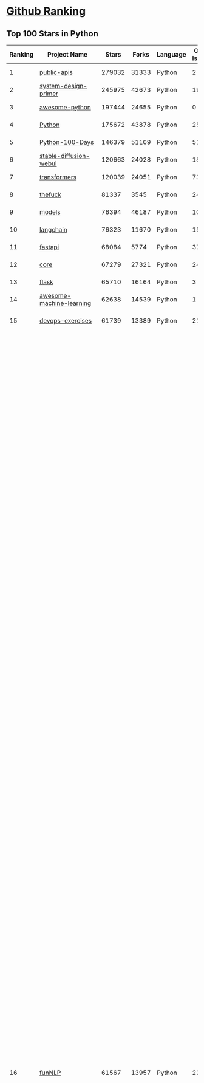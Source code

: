 [Github Ranking](../README.md)
==========

## Top 100 Stars in Python

| Ranking | Project Name | Stars | Forks | Language | Open Issues | Description | Last Commit |
| ------- | ------------ | ----- | ----- | -------- | ----------- | ----------- | ----------- |
| 1 | [public-apis](https://github.com/public-apis/public-apis) | 279032 | 31333 | Python | 2 | A collective list of free APIs | 2024-02-07T04:55:57Z |
| 2 | [system-design-primer](https://github.com/donnemartin/system-design-primer) | 245975 | 42673 | Python | 196 | Learn how to design large-scale systems. Prep for the system design interview.  Includes Anki flashcards. | 2024-01-16T22:15:13Z |
| 3 | [awesome-python](https://github.com/vinta/awesome-python) | 197444 | 24655 | Python | 0 | A curated list of awesome Python frameworks, libraries, software and resources | 2024-02-11T16:03:17Z |
| 4 | [Python](https://github.com/TheAlgorithms/Python) | 175672 | 43878 | Python | 25 | All Algorithms implemented in Python | 2024-02-12T03:21:03Z |
| 5 | [Python-100-Days](https://github.com/jackfrued/Python-100-Days) | 146379 | 51109 | Python | 519 | Python - 100天从新手到大师 | 2024-01-28T22:33:10Z |
| 6 | [stable-diffusion-webui](https://github.com/AUTOMATIC1111/stable-diffusion-webui) | 120663 | 24028 | Python | 1856 | Stable Diffusion web UI | 2024-02-12T06:25:45Z |
| 7 | [transformers](https://github.com/huggingface/transformers) | 120039 | 24051 | Python | 732 | 🤗 Transformers: State-of-the-art Machine Learning for Pytorch, TensorFlow, and JAX. | 2024-02-12T09:54:10Z |
| 8 | [thefuck](https://github.com/nvbn/thefuck) | 81337 | 3545 | Python | 241 | Magnificent app which corrects your previous console command. | 2024-01-25T19:52:35Z |
| 9 | [models](https://github.com/tensorflow/models) | 76394 | 46187 | Python | 1045 | Models and examples built with TensorFlow | 2024-02-12T08:00:01Z |
| 10 | [langchain](https://github.com/langchain-ai/langchain) | 76323 | 11670 | Python | 1584 | 🦜🔗 Build context-aware reasoning applications | 2024-02-12T09:19:22Z |
| 11 | [fastapi](https://github.com/tiangolo/fastapi) | 68084 | 5774 | Python | 37 | FastAPI framework, high performance, easy to learn, fast to code, ready for production | 2024-02-11T13:52:06Z |
| 12 | [core](https://github.com/home-assistant/core) | 67279 | 27321 | Python | 2459 | :house_with_garden: Open source home automation that puts local control and privacy first. | 2024-02-12T09:59:56Z |
| 13 | [flask](https://github.com/pallets/flask) | 65710 | 16164 | Python | 3 | The Python micro framework for building web applications. | 2024-02-11T22:06:12Z |
| 14 | [awesome-machine-learning](https://github.com/josephmisiti/awesome-machine-learning) | 62638 | 14539 | Python | 1 | A curated list of awesome Machine Learning frameworks, libraries and software. | 2024-01-27T10:04:55Z |
| 15 | [devops-exercises](https://github.com/bregman-arie/devops-exercises) | 61739 | 13389 | Python | 21 | Linux, Jenkins, AWS, SRE, Prometheus, Docker, Python, Ansible, Git, Kubernetes, Terraform, OpenStack, SQL, NoSQL, Azure, GCP, DNS, Elastic, Network, Virtualization. DevOps Interview Questions | 2024-02-10T10:07:37Z |
| 16 | [funNLP](https://github.com/fighting41love/funNLP) | 61567 | 13957 | Python | 22 | 中英文敏感词、语言检测、中外手机/电话归属地/运营商查询、名字推断性别、手机号抽取、身份证抽取、邮箱抽取、中日文人名库、中文缩写库、拆字词典、词汇情感值、停用词、反动词表、暴恐词表、繁简体转换、英文模拟中文发音、汪峰歌词生成器、职业名称词库、同义词库、反义词库、否定词库、汽车品牌词库、汽车零件词库、连续英文切割、各种中文词向量、公司名字大全、古诗词库、IT词库、财经词库、成语词库、地名词库、历史名人词库、诗词词库、医学词库、饮食词库、法律词库、汽车词库、动物词库、中文聊天语料、中文谣言数据、百度中文问答数据集、句子相似度匹配算法集合、bert资源、文本生成&摘要相关工具、cocoNLP信息抽取工具、国内电话号码正则匹配、清华大学XLORE:中英文跨语言百科知识图谱、清华大学人工智能技术系列报告、自然语言生成、NLU太难了系列、自动对联数据及机器人、用户名黑名单列表、罪名法务名词及分类模型、微信公众号语料、cs224n深度学习自然语言处理课程、中文手写汉字识别、中文自然语言处理 语料/数据集、变量命名神器、分词语料库+代码、任务型对话英文数据集、ASR 语音数据集 + 基于深度学习的中文语音识别系统、笑声检测器、Microsoft多语言数字/单位/如日期时间识别包、中华新华字典数据库及api(包括常用歇后语、成语、词语和汉字)、文档图谱自动生成、SpaCy 中文模型、Common Voice语音识别数据集新版、神经网络关系抽取、基于bert的命名实体识别、关键词(Keyphrase)抽取包pke、基于医疗领域知识图谱的问答系统、基于依存句法与语义角色标注的事件三元组抽取、依存句法分析4万句高质量标注数据、cnocr：用来做中文OCR的Python3包、中文人物关系知识图谱项目、中文nlp竞赛项目及代码汇总、中文字符数据、speech-aligner: 从“人声语音”及其“语言文本”产生音素级别时间对齐标注的工具、AmpliGraph: 知识图谱表示学习(Python)库：知识图谱概念链接预测、Scattertext 文本可视化(python)、语言/知识表示工具：BERT & ERNIE、中文对比英文自然语言处理NLP的区别综述、Synonyms中文近义词工具包、HarvestText领域自适应文本挖掘工具（新词发现-情感分析-实体链接等）、word2word：(Python)方便易用的多语言词-词对集：62种语言/3,564个多语言对、语音识别语料生成工具：从具有音频/字幕的在线视频创建自动语音识别(ASR)语料库、构建医疗实体识别的模型（包含词典和语料标注）、单文档非监督的关键词抽取、Kashgari中使用gpt-2语言模型、开源的金融投资数据提取工具、文本自动摘要库TextTeaser: 仅支持英文、人民日报语料处理工具集、一些关于自然语言的基本模型、基于14W歌曲知识库的问答尝试--功能包括歌词接龙and已知歌词找歌曲以及歌曲歌手歌词三角关系的问答、基于Siamese bilstm模型的相似句子判定模型并提供训练数据集和测试数据集、用Transformer编解码模型实现的根据Hacker News文章标题自动生成评论、用BERT进行序列标记和文本分类的模板代码、LitBank：NLP数据集——支持自然语言处理和计算人文学科任务的100部带标记英文小说语料、百度开源的基准信息抽取系统、虚假新闻数据集、Facebook: LAMA语言模型分析，提供Transformer-XL/BERT/ELMo/GPT预训练语言模型的统一访问接口、CommonsenseQA：面向常识的英文QA挑战、中文知识图谱资料、数据及工具、各大公司内部里大牛分享的技术文档 PDF 或者 PPT、自然语言生成SQL语句（英文）、中文NLP数据增强（EDA）工具、英文NLP数据增强工具 、基于医药知识图谱的智能问答系统、京东商品知识图谱、基于mongodb存储的军事领域知识图谱问答项目、基于远监督的中文关系抽取、语音情感分析、中文ULMFiT-情感分析-文本分类-语料及模型、一个拍照做题程序、世界各国大规模人名库、一个利用有趣中文语料库 qingyun 训练出来的中文聊天机器人、中文聊天机器人seqGAN、省市区镇行政区划数据带拼音标注、教育行业新闻语料库包含自动文摘功能、开放了对话机器人-知识图谱-语义理解-自然语言处理工具及数据、中文知识图谱：基于百度百科中文页面-抽取三元组信息-构建中文知识图谱、masr: 中文语音识别-提供预训练模型-高识别率、Python音频数据增广库、中文全词覆盖BERT及两份阅读理解数据、ConvLab：开源多域端到端对话系统平台、中文自然语言处理数据集、基于最新版本rasa搭建的对话系统、基于TensorFlow和BERT的管道式实体及关系抽取、一个小型的证券知识图谱/知识库、复盘所有NLP比赛的TOP方案、OpenCLaP：多领域开源中文预训练语言模型仓库、UER：基于不同语料+编码器+目标任务的中文预训练模型仓库、中文自然语言处理向量合集、基于金融-司法领域(兼有闲聊性质)的聊天机器人、g2pC：基于上下文的汉语读音自动标记模块、Zincbase 知识图谱构建工具包、诗歌质量评价/细粒度情感诗歌语料库、快速转化「中文数字」和「阿拉伯数字」、百度知道问答语料库、基于知识图谱的问答系统、jieba_fast 加速版的jieba、正则表达式教程、中文阅读理解数据集、基于BERT等最新语言模型的抽取式摘要提取、Python利用深度学习进行文本摘要的综合指南、知识图谱深度学习相关资料整理、维基大规模平行文本语料、StanfordNLP 0.2.0：纯Python版自然语言处理包、NeuralNLP-NeuralClassifier：腾讯开源深度学习文本分类工具、端到端的封闭域对话系统、中文命名实体识别：NeuroNER vs. BertNER、新闻事件线索抽取、2019年百度的三元组抽取比赛：“科学空间队”源码、基于依存句法的开放域文本知识三元组抽取和知识库构建、中文的GPT2训练代码、ML-NLP - 机器学习(Machine Learning)NLP面试中常考到的知识点和代码实现、nlp4han:中文自然语言处理工具集(断句/分词/词性标注/组块/句法分析/语义分析/NER/N元语法/HMM/代词消解/情感分析/拼写检查、XLM：Facebook的跨语言预训练语言模型、用基于BERT的微调和特征提取方法来进行知识图谱百度百科人物词条属性抽取、中文自然语言处理相关的开放任务-数据集-当前最佳结果、CoupletAI - 基于CNN+Bi-LSTM+Attention 的自动对对联系统、抽象知识图谱、MiningZhiDaoQACorpus - 580万百度知道问答数据挖掘项目、brat rapid annotation tool: 序列标注工具、大规模中文知识图谱数据：1.4亿实体、数据增强在机器翻译及其他nlp任务中的应用及效果、allennlp阅读理解:支持多种数据和模型、PDF表格数据提取工具 、 Graphbrain：AI开源软件库和科研工具，目的是促进自动意义提取和文本理解以及知识的探索和推断、简历自动筛选系统、基于命名实体识别的简历自动摘要、中文语言理解测评基准，包括代表性的数据集&基准模型&语料库&排行榜、树洞 OCR 文字识别 、从包含表格的扫描图片中识别表格和文字、语声迁移、Python口语自然语言处理工具集(英文)、 similarity：相似度计算工具包，java编写、海量中文预训练ALBERT模型 、Transformers 2.0 、基于大规模音频数据集Audioset的音频增强 、Poplar：网页版自然语言标注工具、图片文字去除，可用于漫画翻译 、186种语言的数字叫法库、Amazon发布基于知识的人-人开放领域对话数据集 、中文文本纠错模块代码、繁简体转换 、 Python实现的多种文本可读性评价指标、类似于人名/地名/组织机构名的命名体识别数据集 、东南大学《知识图谱》研究生课程(资料)、. 英文拼写检查库 、 wwsearch是企业微信后台自研的全文检索引擎、CHAMELEON：深度学习新闻推荐系统元架构 、 8篇论文梳理BERT相关模型进展与反思、DocSearch：免费文档搜索引擎、 LIDA：轻量交互式对话标注工具 、aili - the fastest in-memory index in the East 东半球最快并发索引 、知识图谱车音工作项目、自然语言生成资源大全 、中日韩分词库mecab的Python接口库、中文文本摘要/关键词提取、汉字字符特征提取器 (featurizer)，提取汉字的特征（发音特征、字形特征）用做深度学习的特征、中文生成任务基准测评 、中文缩写数据集、中文任务基准测评 - 代表性的数据集-基准(预训练)模型-语料库-baseline-工具包-排行榜、PySS3：面向可解释AI的SS3文本分类器机器可视化工具 、中文NLP数据集列表、COPE - 格律诗编辑程序、doccano：基于网页的开源协同多语言文本标注工具 、PreNLP：自然语言预处理库、简单的简历解析器，用来从简历中提取关键信息、用于中文闲聊的GPT2模型：GPT2-chitchat、基于检索聊天机器人多轮响应选择相关资源列表(Leaderboards、Datasets、Papers)、(Colab)抽象文本摘要实现集锦(教程 、词语拼音数据、高效模糊搜索工具、NLP数据增广资源集、微软对话机器人框架 、 GitHub Typo Corpus：大规模GitHub多语言拼写错误/语法错误数据集、TextCluster：短文本聚类预处理模块 Short text cluster、面向语音识别的中文文本规范化、BLINK：最先进的实体链接库、BertPunc：基于BERT的最先进标点修复模型、Tokenizer：快速、可定制的文本词条化库、中文语言理解测评基准，包括代表性的数据集、基准(预训练)模型、语料库、排行榜、spaCy 医学文本挖掘与信息提取 、 NLP任务示例项目代码集、 python拼写检查库、chatbot-list - 行业内关于智能客服、聊天机器人的应用和架构、算法分享和介绍、语音质量评价指标(MOSNet, BSSEval, STOI, PESQ, SRMR)、 用138GB语料训练的法文RoBERTa预训练语言模型 、BERT-NER-Pytorch：三种不同模式的BERT中文NER实验、无道词典 - 有道词典的命令行版本，支持英汉互查和在线查询、2019年NLP亮点回顾、 Chinese medical dialogue data 中文医疗对话数据集 、最好的汉字数字(中文数字)-阿拉伯数字转换工具、 基于百科知识库的中文词语多词义/义项获取与特定句子词语语义消歧、awesome-nlp-sentiment-analysis - 情感分析、情绪原因识别、评价对象和评价词抽取、LineFlow：面向所有深度学习框架的NLP数据高效加载器、中文医学NLP公开资源整理 、MedQuAD：(英文)医学问答数据集、将自然语言数字串解析转换为整数和浮点数、Transfer Learning in Natural Language Processing (NLP) 、面向语音识别的中文/英文发音辞典、Tokenizers：注重性能与多功能性的最先进分词器、CLUENER 细粒度命名实体识别 Fine Grained Named Entity Recognition、 基于BERT的中文命名实体识别、中文谣言数据库、NLP数据集/基准任务大列表、nlp相关的一些论文及代码, 包括主题模型、词向量(Word Embedding)、命名实体识别(NER)、文本分类(Text Classificatin)、文本生成(Text Generation)、文本相似性(Text Similarity)计算等，涉及到各种与nlp相关的算法，基于keras和tensorflow 、Python文本挖掘/NLP实战示例、 Blackstone：面向非结构化法律文本的spaCy pipeline和NLP模型通过同义词替换实现文本“变脸” 、中文 预训练 ELECTREA 模型: 基于对抗学习 pretrain Chinese Model 、albert-chinese-ner - 用预训练语言模型ALBERT做中文NER 、基于GPT2的特定主题文本生成/文本增广、开源预训练语言模型合集、多语言句向量包、编码、标记和实现：一种可控高效的文本生成方法、 英文脏话大列表 、attnvis：GPT2、BERT等transformer语言模型注意力交互可视化、CoVoST：Facebook发布的多语种语音-文本翻译语料库，包括11种语言(法语、德语、荷兰语、俄语、西班牙语、意大利语、土耳其语、波斯语、瑞典语、蒙古语和中文)的语音、文字转录及英文译文、Jiagu自然语言处理工具 - 以BiLSTM等模型为基础，提供知识图谱关系抽取 中文分词 词性标注 命名实体识别 情感分析 新词发现 关键词 文本摘要 文本聚类等功能、用unet实现对文档表格的自动检测，表格重建、NLP事件提取文献资源列表 、 金融领域自然语言处理研究资源大列表、CLUEDatasetSearch - 中英文NLP数据集：搜索所有中文NLP数据集，附常用英文NLP数据集 、medical_NER - 中文医学知识图谱命名实体识别 、(哈佛)讲因果推理的免费书、知识图谱相关学习资料/数据集/工具资源大列表、Forte：灵活强大的自然语言处理pipeline工具集 、Python字符串相似性算法库、PyLaia：面向手写文档分析的深度学习工具包、TextFooler：针对文本分类/推理的对抗文本生成模块、Haystack：灵活、强大的可扩展问答(QA)框架、中文关键短语抽取工具 | 2023-08-24T08:47:15Z |
| 17 | [keras](https://github.com/keras-team/keras) | 60290 | 19537 | Python | 178 | Deep Learning for humans | 2024-02-12T05:36:10Z |
| 18 | [cpython](https://github.com/python/cpython) | 58315 | 28907 | Python | 6870 | The Python programming language | 2024-02-12T10:01:54Z |
| 19 | [scikit-learn](https://github.com/scikit-learn/scikit-learn) | 57354 | 25117 | Python | 1642 | scikit-learn: machine learning in Python | 2024-02-12T09:49:41Z |
| 20 | [manim](https://github.com/3b1b/manim) | 56318 | 5648 | Python | 384 | Animation engine for explanatory math videos | 2024-01-19T23:42:55Z |
| 21 | [localstack](https://github.com/localstack/localstack) | 51240 | 3882 | Python | 275 | 💻 A fully functional local AWS cloud stack. Develop and test your cloud & Serverless apps offline | 2024-02-12T09:57:04Z |
| 22 | [face_recognition](https://github.com/ageitgey/face_recognition) | 51053 | 13342 | Python | 728 | The world's simplest facial recognition api for Python and the command line | 2024-01-13T20:33:11Z |
| 23 | [scrapy](https://github.com/scrapy/scrapy) | 50099 | 10417 | Python | 454 | Scrapy, a fast high-level web crawling & scraping framework for Python. | 2024-02-09T12:16:40Z |
| 24 | [Real-Time-Voice-Cloning](https://github.com/CorentinJ/Real-Time-Voice-Cloning) | 49907 | 8516 | Python | 172 | Clone a voice in 5 seconds to generate arbitrary speech in real-time | 2024-01-14T18:39:10Z |
| 25 | [llama](https://github.com/facebookresearch/llama) | 49610 | 8582 | Python | 269 | Inference code for LLaMA models | 2024-02-10T08:41:22Z |
| 26 | [gpt-engineer](https://github.com/gpt-engineer-org/gpt-engineer) | 48988 | 7965 | Python | 21 | Specify what you want it to build, the AI asks for clarification, and then builds it. | 2024-02-11T20:28:32Z |
| 27 | [faceswap](https://github.com/deepfakes/faceswap) | 48455 | 12930 | Python | 15 | Deepfakes Software For All | 2024-01-26T03:06:01Z |
| 28 | [sherlock](https://github.com/sherlock-project/sherlock) | 46586 | 5976 | Python | 64 | 🔎 Hunt down social media accounts by username across social networks | 2024-02-07T01:32:51Z |
| 29 | [openpilot](https://github.com/commaai/openpilot) | 46446 | 8453 | Python | 198 | openpilot is an open source driver assistance system. openpilot performs the functions of Automated Lane Centering and Adaptive Cruise Control for 250+ supported car makes and models. | 2024-02-12T09:06:08Z |
| 30 | [yolov5](https://github.com/ultralytics/yolov5) | 45044 | 15366 | Python | 140 | YOLOv5 🚀 in PyTorch > ONNX > CoreML > TFLite | 2024-02-08T18:48:29Z |
| 31 | [DeepFaceLab](https://github.com/iperov/DeepFaceLab) | 44478 | 10089 | Python | 541 | DeepFaceLab is the leading software for creating deepfakes. | 2023-10-24T10:56:48Z |
| 32 | [hackingtool](https://github.com/Z4nzu/hackingtool) | 41899 | 4721 | Python | 30 | ALL IN ONE Hacking Tool For Hackers | 2023-11-28T19:10:42Z |
| 33 | [CppCoreGuidelines](https://github.com/isocpp/CppCoreGuidelines) | 41031 | 5476 | Python | 242 | The C++ Core Guidelines are a set of tried-and-true guidelines, rules, and best practices about coding in C++ | 2024-01-25T20:27:47Z |
| 34 | [open-interpreter](https://github.com/KillianLucas/open-interpreter) | 40241 | 3532 | Python | 197 | A natural language interface for computers | 2024-02-12T03:41:54Z |
| 35 | [python-patterns](https://github.com/faif/python-patterns) | 39015 | 7015 | Python | 11 | A collection of design patterns/idioms in Python | 2023-12-18T04:41:53Z |
| 36 | [ChatGLM-6B](https://github.com/THUDM/ChatGLM-6B) | 37712 | 5046 | Python | 523 | ChatGLM-6B: An Open Bilingual Dialogue Language Model \| 开源双语对话语言模型 | 2024-02-05T08:41:13Z |
| 37 | [ailearning](https://github.com/apachecn/ailearning) | 37414 | 11409 | Python | 2 | AiLearning：数据分析+机器学习实战+线性代数+PyTorch+NLTK+TF2 | 2023-11-30T09:29:30Z |
| 38 | [Deep-Learning-Papers-Reading-Roadmap](https://github.com/floodsung/Deep-Learning-Papers-Reading-Roadmap) | 37059 | 7368 | Python | 49 | Deep Learning papers reading roadmap for anyone who are eager to learn this amazing tech! | 2022-11-27T13:18:32Z |
| 39 | [cheat.sh](https://github.com/chubin/cheat.sh) | 37013 | 1811 | Python | 113 | the only cheat sheet you need | 2023-12-11T14:30:27Z |
| 40 | [bert](https://github.com/google-research/bert) | 36408 | 9532 | Python | 782 | TensorFlow code and pre-trained models for BERT | 2023-10-24T05:28:17Z |
| 41 | [ColossalAI](https://github.com/hpcaitech/ColossalAI) | 36358 | 4173 | Python | 336 | Making large AI models cheaper, faster and more accessible | 2024-02-08T13:16:54Z |
| 42 | [Open-Assistant](https://github.com/LAION-AI/Open-Assistant) | 36291 | 3303 | Python | 221 | OpenAssistant is a chat-based assistant that understands tasks, can interact with third-party systems, and retrieve information dynamically to do so. | 2024-01-25T15:38:10Z |
| 43 | [TaskMatrix](https://github.com/moymix/TaskMatrix) | 34445 | 3407 | Python | 210 | None | 2024-01-06T02:41:20Z |
| 44 | [DragGAN](https://github.com/XingangPan/DragGAN) | 34423 | 3986 | Python | 134 | Official Code for DragGAN (SIGGRAPH 2023) | 2024-01-02T04:17:17Z |
| 45 | [stablediffusion](https://github.com/Stability-AI/stablediffusion) | 34292 | 4555 | Python | 203 | High-Resolution Image Synthesis with Latent Diffusion Models | 2023-12-21T18:39:11Z |
| 46 | [MetaGPT](https://github.com/geekan/MetaGPT) | 34197 | 4065 | Python | 184 | 🌟 The Multi-Agent Framework: Given one line Requirement, return PRD, Design, Tasks, Repo | 2024-02-09T09:00:26Z |
| 47 | [GFPGAN](https://github.com/TencentARC/GFPGAN) | 33959 | 5723 | Python | 302 | GFPGAN aims at developing Practical Algorithms for Real-world Face Restoration. | 2024-01-24T06:18:02Z |
| 48 | [mitmproxy](https://github.com/mitmproxy/mitmproxy) | 33567 | 3959 | Python | 289 | An interactive TLS-capable intercepting HTTP proxy for penetration testers and software developers. | 2024-02-09T19:38:42Z |
| 49 | [shadowsocks](https://github.com/shadowsocks/shadowsocks) | 33525 | 18957 | Python | 0 | None | 2023-10-03T14:22:29Z |
| 50 | [gym](https://github.com/openai/gym) | 33509 | 8711 | Python | 76 | A toolkit for developing and comparing reinforcement learning algorithms. | 2023-10-22T22:49:37Z |
| 51 | [MockingBird](https://github.com/babysor/MockingBird) | 33112 | 5053 | Python | 456 | 🚀AI拟声: 5秒内克隆您的声音并生成任意语音内容 Clone a voice in 5 seconds to generate arbitrary speech in real-time | 2023-09-05T15:15:09Z |
| 52 | [text-generation-webui](https://github.com/oobabooga/text-generation-webui) | 32488 | 4415 | Python | 211 | A Gradio web UI for Large Language Models. Supports transformers, GPTQ, AWQ, EXL2, llama.cpp (GGUF), Llama models. | 2024-02-12T03:30:18Z |
| 53 | [XX-Net](https://github.com/XX-net/XX-Net) | 32422 | 7850 | Python | 7884 | A proxy tool to bypass GFW. | 2024-01-20T22:42:18Z |
| 54 | [jieba](https://github.com/fxsjy/jieba) | 31982 | 6779 | Python | 614 | 结巴中文分词 | 2024-01-17T14:24:55Z |
| 55 | [FastChat](https://github.com/lm-sys/FastChat) | 31576 | 3964 | Python | 537 | An open platform for training, serving, and evaluating large language models. Release repo for Vicuna and Chatbot Arena. | 2024-02-11T15:47:48Z |
| 56 | [HanLP](https://github.com/hankcs/HanLP) | 31539 | 9265 | Python | 9 | 中文分词 词性标注 命名实体识别 依存句法分析 成分句法分析 语义依存分析 语义角色标注 指代消解 风格转换 语义相似度 新词发现 关键词短语提取 自动摘要 文本分类聚类 拼音简繁转换 自然语言处理 | 2024-01-16T05:39:46Z |
| 57 | [cli](https://github.com/httpie/cli) | 31089 | 3857 | Python | 154 | 🥧 HTTPie CLI  — modern, user-friendly command-line HTTP client for the API era. JSON support, colors, sessions, downloads, plugins & more. | 2024-02-08T08:15:26Z |
| 58 | [Fooocus](https://github.com/lllyasviel/Fooocus) | 30658 | 3544 | Python | 163 | Focus on prompting and generating | 2024-02-12T08:15:50Z |
| 59 | [certbot](https://github.com/certbot/certbot) | 30612 | 3468 | Python | 222 | Certbot is EFF's tool to obtain certs from Let's Encrypt and (optionally) auto-enable HTTPS on your server.  It can also act as a client for any other CA that uses the ACME protocol. | 2024-02-09T23:39:51Z |
| 60 | [ccxt](https://github.com/ccxt/ccxt) | 30423 | 7441 | Python | 764 | A JavaScript / TypeScript / Python / C# / PHP cryptocurrency trading API with support for more than 100 bitcoin/altcoin exchanges | 2024-02-12T09:18:40Z |
| 61 | [cli](https://github.com/httpie/cli) | 31089 | 3857 | Python | 154 | 🥧 HTTPie CLI  — modern, user-friendly command-line HTTP client for the API era. JSON support, colors, sessions, downloads, plugins & more. | 2024-02-08T08:15:26Z |
| 62 | [Fooocus](https://github.com/lllyasviel/Fooocus) | 30658 | 3544 | Python | 163 | Focus on prompting and generating | 2024-02-12T08:15:50Z |
| 63 | [certbot](https://github.com/certbot/certbot) | 30612 | 3468 | Python | 222 | Certbot is EFF's tool to obtain certs from Let's Encrypt and (optionally) auto-enable HTTPS on your server.  It can also act as a client for any other CA that uses the ACME protocol. | 2024-02-09T23:39:51Z |
| 64 | [ccxt](https://github.com/ccxt/ccxt) | 30423 | 7441 | Python | 764 | A JavaScript / TypeScript / Python / C# / PHP cryptocurrency trading API with support for more than 100 bitcoin/altcoin exchanges | 2024-02-12T09:18:40Z |
| 65 | [streamlit](https://github.com/streamlit/streamlit) | 30093 | 2732 | Python | 712 | Streamlit — A faster way to build and share data apps. | 2024-02-12T06:51:03Z |
| 66 | [sqlmap](https://github.com/sqlmapproject/sqlmap) | 29893 | 5641 | Python | 49 | Automatic SQL injection and database takeover tool | 2024-02-10T14:24:33Z |
| 67 | [ray](https://github.com/ray-project/ray) | 29866 | 5146 | Python | 3126 | Ray is a unified framework for scaling AI and Python applications. Ray consists of a core distributed runtime and a set of AI Libraries for accelerating ML workloads. | 2024-02-12T09:45:29Z |
| 68 | [linux-insides](https://github.com/0xAX/linux-insides) | 29165 | 3421 | Python | 28 | A little bit about a linux kernel | 2024-02-05T13:17:59Z |
| 69 | [Python](https://github.com/geekcomputers/Python) | 29100 | 12212 | Python | 247 | My Python Examples | 2024-02-11T21:19:02Z |
| 70 | [30-Days-Of-Python](https://github.com/Asabeneh/30-Days-Of-Python) | 28986 | 6172 | Python | 28 | 30 days of Python programming challenge is a step-by-step guide to learn the Python programming language in 30 days. This challenge may take more than100 days, follow your own pace.  These videos may help too: https://www.youtube.com/channel/UC7PNRuno1rzYPb1xLa4yktw | 2024-02-12T06:46:51Z |
| 71 | [nanoGPT](https://github.com/karpathy/nanoGPT) | 28887 | 4222 | Python | 170 | The simplest, fastest repository for training/finetuning medium-sized GPTs. | 2024-01-27T03:35:36Z |
| 72 | [pytorch-image-models](https://github.com/huggingface/pytorch-image-models) | 28663 | 4528 | Python | 68 | PyTorch image models, scripts, pretrained weights -- ResNet, ResNeXT, EfficientNet, NFNet, Vision Transformer (ViT), MobileNet-V3/V2, RegNet, DPN, CSPNet, Swin Transformer, MaxViT, CoAtNet, ConvNeXt, and more | 2024-02-11T07:10:50Z |
| 73 | [poetry](https://github.com/python-poetry/poetry) | 28302 | 2219 | Python | 605 | Python packaging and dependency management made easy | 2024-02-11T22:10:12Z |
| 74 | [stanford_alpaca](https://github.com/tatsu-lab/stanford_alpaca) | 28278 | 4009 | Python | 165 | Code and documentation to train Stanford's Alpaca models, and generate the data. | 2024-01-31T12:30:43Z |
| 75 | [spaCy](https://github.com/explosion/spaCy) | 28226 | 4390 | Python | 77 | 💫 Industrial-strength Natural Language Processing (NLP) in Python | 2024-02-12T07:52:11Z |
| 76 | [detectron2](https://github.com/facebookresearch/detectron2) | 28010 | 7272 | Python | 384 | Detectron2 is a platform for object detection, segmentation and other visual recognition tasks. | 2024-02-08T01:21:08Z |
| 77 | [llama_index](https://github.com/run-llama/llama_index) | 27910 | 3615 | Python | 361 | LlamaIndex (formerly GPT Index) is a data framework for your LLM applications | 2024-02-12T04:21:48Z |
| 78 | [django-rest-framework](https://github.com/encode/django-rest-framework) | 27101 | 6867 | Python | 77 | Web APIs for Django. 🎸 | 2024-02-12T06:10:44Z |
| 79 | [tqdm](https://github.com/tqdm/tqdm) | 26984 | 1399 | Python | 381 | :zap: A Fast, Extensible Progress Bar for Python and CLI | 2024-02-11T22:49:59Z |
| 80 | [TTS](https://github.com/coqui-ai/TTS) | 26674 | 3052 | Python | 63 | 🐸💬 - a deep learning toolkit for Text-to-Speech, battle-tested in research and production | 2024-02-10T14:20:59Z |
| 81 | [OpenBBTerminal](https://github.com/OpenBB-finance/OpenBBTerminal) | 25570 | 2550 | Python | 263 | Investment Research for Everyone, Everywhere. | 2024-02-10T19:59:03Z |
| 82 | [Real-ESRGAN](https://github.com/xinntao/Real-ESRGAN) | 25055 | 3224 | Python | 431 | Real-ESRGAN aims at developing Practical Algorithms for General Image/Video Restoration. | 2024-02-08T18:23:23Z |
| 83 | [Depix](https://github.com/spipm/Depix) | 25023 | 3128 | Python | 0 | Recovers passwords from pixelized screenshots | 2024-01-31T16:11:00Z |
| 84 | [ItChat](https://github.com/littlecodersh/ItChat) | 24774 | 5612 | Python | 264 | A complete and graceful API for Wechat. 微信个人号接口、微信机器人及命令行微信，三十行即可自定义个人号机器人。 | 2023-09-28T07:46:58Z |
| 85 | [hosts](https://github.com/StevenBlack/hosts) | 24773 | 2137 | Python | 63 | 🔒 Consolidating and extending hosts files from several well-curated sources. Optionally pick extensions for porn, social media, and other categories. | 2024-02-11T22:03:00Z |
| 86 | [redash](https://github.com/getredash/redash) | 24594 | 4278 | Python | 534 | Make Your Company Data Driven. Connect to any data source, easily visualize, dashboard and share your data. | 2024-02-10T15:00:46Z |
| 87 | [glances](https://github.com/nicolargo/glances) | 24391 | 1454 | Python | 224 | Glances an Eye on your system. A top/htop alternative for GNU/Linux, BSD, Mac OS and Windows operating systems. | 2024-02-11T20:02:19Z |
| 88 | [freqtrade](https://github.com/freqtrade/freqtrade) | 24341 | 5646 | Python | 36 | Free, open source crypto trading bot | 2024-02-12T09:52:12Z |
| 89 | [iTerm2-Color-Schemes](https://github.com/mbadolato/iTerm2-Color-Schemes) | 23942 | 6464 | Python | 21 | Over 250 terminal color schemes/themes for iTerm/iTerm2. Includes ports to Terminal, Konsole, PuTTY, Xresources, XRDB, Remmina, Termite, XFCE, Tilda, FreeBSD VT, Terminator, Kitty, MobaXterm, LXTerminal, Microsoft's Windows Terminal, Visual Studio, Alacritty | 2024-02-04T20:14:25Z |
| 90 | [algorithms](https://github.com/keon/algorithms) | 23353 | 4659 | Python | 58 | Minimal examples of data structures and algorithms in Python | 2024-02-12T04:02:38Z |
| 91 | [wttr.in](https://github.com/chubin/wttr.in) | 23200 | 1075 | Python | 282 | :partly_sunny: The right way to check the weather | 2024-01-05T21:01:05Z |
| 92 | [locust](https://github.com/locustio/locust) | 23109 | 2893 | Python | 8 | Write scalable load tests in plain Python 🚗💨 | 2024-02-11T21:55:49Z |
| 93 | [jumpserver](https://github.com/jumpserver/jumpserver) | 23062 | 5291 | Python | 40 | JumpServer 是广受欢迎的开源堡垒机，是符合 4A 规范的专业运维安全审计系统。 | 2024-02-07T07:58:18Z |
| 94 | [celery](https://github.com/celery/celery) | 23010 | 4612 | Python | 601 | Distributed Task Queue (development branch) | 2024-02-10T21:53:21Z |
| 95 | [vnpy](https://github.com/vnpy/vnpy) | 22810 | 8397 | Python | 7 | 基于Python的开源量化交易平台开发框架 | 2024-02-01T02:54:53Z |
| 96 | [so-vits-svc](https://github.com/svc-develop-team/so-vits-svc) | 22685 | 4410 | Python | 21 | SoftVC VITS Singing Voice Conversion | 2023-11-11T13:11:31Z |
| 97 | [WeChatMsg](https://github.com/LC044/WeChatMsg) | 22676 | 2503 | Python | 43 | 提取微信聊天记录，将其导出成HTML、Word、CSV文档永久保存，对聊天记录进行分析生成年度聊天报告 | 2024-02-11T09:46:15Z |
| 98 | [JARVIS](https://github.com/microsoft/JARVIS) | 22641 | 1968 | Python | 71 | JARVIS, a system to connect LLMs with ML community. Paper: https://arxiv.org/pdf/2303.17580.pdf | 2024-01-15T03:26:37Z |
| 99 | [algo](https://github.com/wangzheng0822/algo) | 22484 | 7064 | Python | 102 | 数据结构和算法必知必会的50个代码实现 | 2024-01-05T03:09:17Z |
| 100 | [NLP-progress](https://github.com/sebastianruder/NLP-progress) | 22160 | 3618 | Python | 35 | Repository to track the progress in Natural Language Processing (NLP), including the datasets and the current state-of-the-art for the most common NLP tasks. | 2024-01-02T01:28:48Z |


